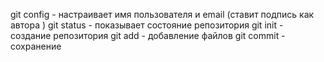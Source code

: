 git config - настраивает имя пользователя и email (ставит подпись как автора )
git status - показывает состояние репозитория 
git init - создание репозитория
git add - добавление файлов 
git commit - сохранение 
